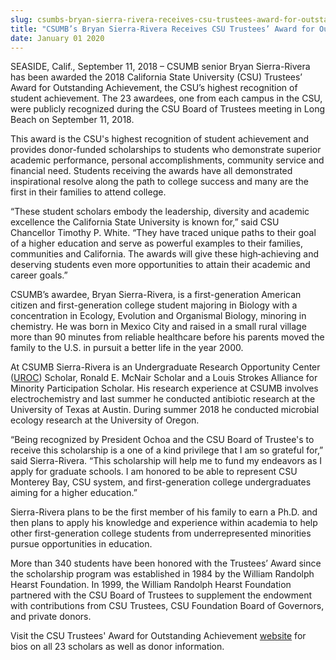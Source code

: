 ```yaml
---
slug: csumbs-bryan-sierra-rivera-receives-csu-trustees-award-for-outstanding-achievement
title: "CSUMB’s Bryan Sierra-Rivera Receives CSU Trustees’ Award for Outstanding Achievement"
date: January 01 2020
---
```


<p>SEASIDE, Calif., September 11, 2018 – CSUMB senior Bryan Sierra-Rivera has been awarded the 2018 California State University (CSU) Trustees’ Award for Outstanding Achievement, the CSU’s highest recognition of student achievement. The 23 awardees, one from each campus in the CSU, were publicly recognized during the CSU Board of Trustees meeting in Long Beach on September 11, 2018.</p><p>This award is the CSU's highest recognition of student achievement and provides donor-funded scholarships to students who demonstrate superior academic performance, personal accomplishments, community service and financial need. Students receiving the awards have all demonstrated inspirational resolve along the path to college success and many are the first in their families to attend college.</p><p>“These student scholars embody the leadership, diversity and academic excellence the California State University is known for,” said CSU Chancellor Timothy P. White. “They have traced unique paths to their goal of a higher education and serve as powerful examples to their families, communities and California. The awards will give these high‐achieving and deserving students even more opportunities to attain their academic and career goals.”</p><p>CSUMB’s awardee, Bryan Sierra-Rivera, is a first-generation American citizen and first-generation college student majoring in Biology with a concentration in Ecology, Evolution and Organismal Biology, minoring in chemistry. He was born in Mexico City and raised in a small rural village more than 90 minutes from reliable healthcare before his parents moved the family to the U.S. in pursuit a better life in the year 2000.</p><p>At CSUMB Sierra-Rivera is an Undergraduate Research Opportunity Center (<a href="/uroc">UROC</a>) Scholar, Ronald E. McNair Scholar and a Louis Strokes Alliance for Minority Participation Scholar. His research experience at CSUMB involves electrochemistry and last summer he conducted antibiotic research at the University of Texas at Austin. During summer 2018 he conducted microbial ecology research at the University of Oregon.</p><p>“Being recognized by President Ochoa
and the CSU Board of Trustee's to receive this scholarship is a one of a kind
privilege that I am so grateful for,” said Sierra-Rivera.  “This scholarship will help me to fund my
endeavors as I apply for graduate schools. I am honored to be able to represent
CSU Monterey Bay, CSU system, and first-generation college undergraduates aiming
for a higher education.”</p><p>Sierra-Rivera plans to be the first member of his family to earn a Ph.D. and then plans to apply his knowledge and experience within academia to help other first-generation college students from underrepresented minorities pursue opportunities in education.</p><p>More than 340 students have been honored with the Trustees’ Award since the scholarship program was established in 1984 by the William Randolph Hearst Foundation. In 1999, the William Randolph Hearst Foundation partnered with the CSU Board of Trustees to supplement the endowment with contributions from CSU Trustees, CSU Foundation Board of Governors, and private donors.</p><p>Visit the CSU Trustees' Award for Outstanding Achievement <a href="https://www2.calstate.edu/impact-of-the-csu/support-the-csu/csu-trustees-awards/meet-the-awardees/Pages/Meet-the-2018-Awardees.aspx">website</a> for bios on all 23 scholars as well as donor information.</p>
